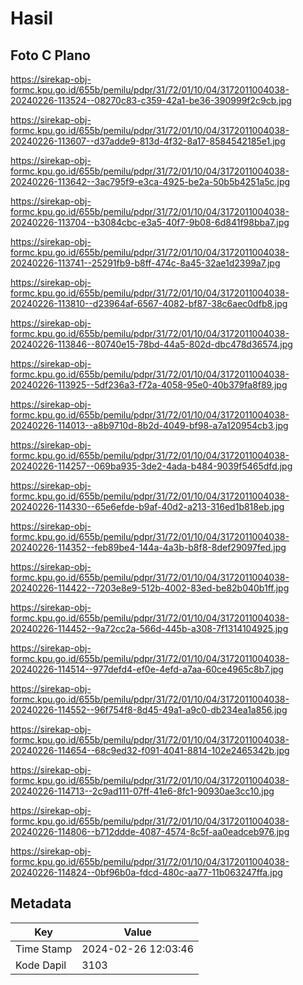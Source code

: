 # Hasil

## Foto C Plano

https://sirekap-obj-formc.kpu.go.id/655b/pemilu/pdpr/31/72/01/10/04/3172011004038-20240226-113524--08270c83-c359-42a1-be36-390999f2c9cb.jpg

https://sirekap-obj-formc.kpu.go.id/655b/pemilu/pdpr/31/72/01/10/04/3172011004038-20240226-113607--d37adde9-813d-4f32-8a17-8584542185e1.jpg

https://sirekap-obj-formc.kpu.go.id/655b/pemilu/pdpr/31/72/01/10/04/3172011004038-20240226-113642--3ac795f9-e3ca-4925-be2a-50b5b4251a5c.jpg

https://sirekap-obj-formc.kpu.go.id/655b/pemilu/pdpr/31/72/01/10/04/3172011004038-20240226-113704--b3084cbc-e3a5-40f7-9b08-6d841f98bba7.jpg

https://sirekap-obj-formc.kpu.go.id/655b/pemilu/pdpr/31/72/01/10/04/3172011004038-20240226-113741--25291fb9-b8ff-474c-8a45-32ae1d2399a7.jpg

https://sirekap-obj-formc.kpu.go.id/655b/pemilu/pdpr/31/72/01/10/04/3172011004038-20240226-113810--d23964af-6567-4082-bf87-38c6aec0dfb8.jpg

https://sirekap-obj-formc.kpu.go.id/655b/pemilu/pdpr/31/72/01/10/04/3172011004038-20240226-113846--80740e15-78bd-44a5-802d-dbc478d36574.jpg

https://sirekap-obj-formc.kpu.go.id/655b/pemilu/pdpr/31/72/01/10/04/3172011004038-20240226-113925--5df236a3-f72a-4058-95e0-40b379fa8f89.jpg

https://sirekap-obj-formc.kpu.go.id/655b/pemilu/pdpr/31/72/01/10/04/3172011004038-20240226-114013--a8b9710d-8b2d-4049-bf98-a7a120954cb3.jpg

https://sirekap-obj-formc.kpu.go.id/655b/pemilu/pdpr/31/72/01/10/04/3172011004038-20240226-114257--069ba935-3de2-4ada-b484-9039f5465dfd.jpg

https://sirekap-obj-formc.kpu.go.id/655b/pemilu/pdpr/31/72/01/10/04/3172011004038-20240226-114330--65e6efde-b9af-40d2-a213-316ed1b818eb.jpg

https://sirekap-obj-formc.kpu.go.id/655b/pemilu/pdpr/31/72/01/10/04/3172011004038-20240226-114352--feb89be4-144a-4a3b-b8f8-8def29097fed.jpg

https://sirekap-obj-formc.kpu.go.id/655b/pemilu/pdpr/31/72/01/10/04/3172011004038-20240226-114422--7203e8e9-512b-4002-83ed-be82b040b1ff.jpg

https://sirekap-obj-formc.kpu.go.id/655b/pemilu/pdpr/31/72/01/10/04/3172011004038-20240226-114452--9a72cc2a-566d-445b-a308-7f1314104925.jpg

https://sirekap-obj-formc.kpu.go.id/655b/pemilu/pdpr/31/72/01/10/04/3172011004038-20240226-114514--977defd4-ef0e-4efd-a7aa-60ce4965c8b7.jpg

https://sirekap-obj-formc.kpu.go.id/655b/pemilu/pdpr/31/72/01/10/04/3172011004038-20240226-114552--96f754f8-8d45-49a1-a9c0-db234ea1a856.jpg

https://sirekap-obj-formc.kpu.go.id/655b/pemilu/pdpr/31/72/01/10/04/3172011004038-20240226-114654--68c9ed32-f091-4041-8814-102e2465342b.jpg

https://sirekap-obj-formc.kpu.go.id/655b/pemilu/pdpr/31/72/01/10/04/3172011004038-20240226-114713--2c9ad111-07ff-41e6-8fc1-90930ae3cc10.jpg

https://sirekap-obj-formc.kpu.go.id/655b/pemilu/pdpr/31/72/01/10/04/3172011004038-20240226-114806--b712ddde-4087-4574-8c5f-aa0eadceb976.jpg

https://sirekap-obj-formc.kpu.go.id/655b/pemilu/pdpr/31/72/01/10/04/3172011004038-20240226-114824--0bf96b0a-fdcd-480c-aa77-11b063247ffa.jpg


## Metadata

| Key        | Value               |
| ---------- | ------------------- |
| Time Stamp | 2024-02-26 12:03:46 |
| Kode Dapil | 3103                |



